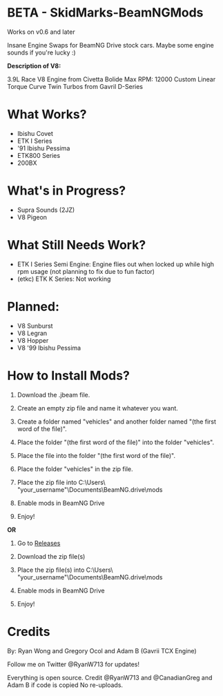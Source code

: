 # BETA - SkidMarks-BeamNGMods 

Works on v0.6 and later

Insane Engine Swaps for BeamNG Drive stock cars.
Maybe some engine sounds if you're lucky :)

**Description of V8:**

3.9L Race V8 Engine from Civetta Bolide
Max RPM: 12000
Custom Linear Torque Curve
Twin Turbos from Gavril D-Series

# What Works?
- Ibishu Covet
- ETK I Series
- '91 Ibishu Pessima
- ETK800 Series
- 200BX

# What's in Progress?
- Supra Sounds (2JZ)
- V8 Pigeon

# What Still Needs Work?
- ETK I Series Semi Engine: Engine flies out when locked up while high rpm usage (not planning to fix due to fun factor)
- (etkc) ETK K Series: Not working

# Planned: 
- V8 Sunburst
- V8 Legran
- V8 Hopper
- V8 '99 Ibishu Pessima

# How to Install Mods?
1) Download the .jbeam file. 

2) Create an empty zip file and name it whatever you want.

3) Create a folder named "vehicles" and another folder named "(the first word of the file)".

4) Place the folder "(the first word of the file)" into the folder "vehicles".

5) Place the file into the folder "(the first word of the file)".

6) Place the folder "vehicles" in the zip file.

7) Place the zip file into C:\Users\ "your_username"\Documents\BeamNG.drive\mods

8) Enable mods in BeamNG Drive 

9) Enjoy!

**OR**

1) Go to [Releases](https://github.com/Rybo713/SkidMarks-BeamNGMods/releases)

2) Download the zip file(s)

3) Place the zip file(s) into C:\Users\ "your_username"\Documents\BeamNG.drive\mods

4) Enable mods in BeamNG Drive

5) Enjoy!

# Credits
By: Ryan Wong and Gregory Ocol and Adam B (Gavrii TCX Engine)

Follow me on Twitter @RyanW713 for updates!

Everything is open source. Credit @RyanW713 and @CanadianGreg and Adam B if code is copied
No re-uploads.
